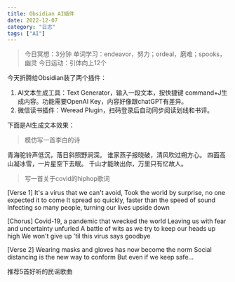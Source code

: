 ```yaml
---
title: Obsidian AI插件
date: 2022-12-07
category: "日志"
tags: ["AI"]
---
```


> 今日冥想：3分钟
> 单词学习：endeavor，努力；ordeal，磨难；spooks，幽灵
> 今日运动：引体向上12个

今天折腾给Obsidian装了两个插件：
1. AI文本生成工具：Text Generator，输入一段文本，按快捷键 command+J生成内容。功能需要OpenAI Key，内容好像跟chatGPT有差异。
2. 微信读书插件：Weread Plugin，扫码登录后自动同步阅读划线和书评。

下面是AI生成文本效果：

> 模仿写一首李白的诗

青海驼铃声低沉，落日斜照野涧深。
谁家燕子报晓破，清风吹过朔方心。
四面高山凝冰雪，一片星空下去眠。
千山才能映出你，万里只有忆故人。


> 写一首关于covid的hiphop歌词

[Verse 1]
It's a virus that we can't avoid, 
Took the world by surprise, no one expected it to come
It spread so quickly, faster than the speed of sound 
Infecting so many people, turning our lives upside down 

[Chorus]
Covid-19, a pandemic that wrecked the world 
Leaving us with fear and uncertainty unfurled 
A battle of wits as we try to keep our heads up high 
We won't give up 'til this virus says goodbye 

[Verse 2]
Wearing masks and gloves has now become the norm 
Social distancing is the new way to conform 
But even if we keep safe...


推荐5首好听的民谣歌曲